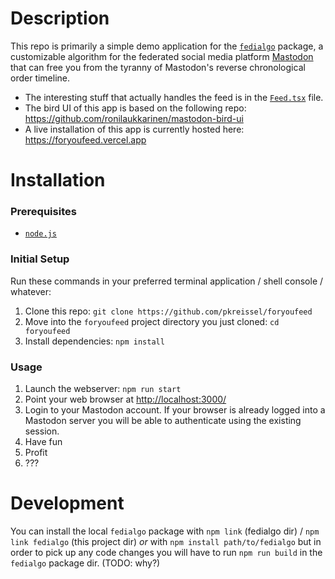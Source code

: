 # Description
This repo is primarily a simple demo application for the [`fedialgo`](https://github.com/pkreissel/fedialgo) package, a customizable algorithm for the federated social media platform [Mastodon](https://joinmastodon.org/) that can free you from the tyranny of Mastodon's reverse chronological order timeline.

* The interesting stuff that actually handles the feed is in the [`Feed.tsx`](src/pages/Feed.tsx) file.
* The bird UI of this app is based on the following repo: https://github.com/ronilaukkarinen/mastodon-bird-ui
* A live installation of this app is currently hosted here: https://foryoufeed.vercel.app

# Installation

### Prerequisites
* [`node.js`](https://nodejs.org/)

### Initial Setup
Run these commands in your preferred terminal application / shell console / whatever:
1. Clone this repo: `git clone https://github.com/pkreissel/foryoufeed`
1. Move into the `foryoufeed` project directory you just cloned: `cd foryoufeed`
1. Install dependencies: `npm install`

### Usage
1. Launch the webserver: `npm run start`
1. Point your web browser at [http://localhost:3000/](http://localhost:3000/)
1. Login to your Mastodon account. If your browser is already logged into a Mastodon server you will be able to authenticate using the existing session.
4. Have fun
5. Profit
6. ???


# Development
You can install the local `fedialgo` package with `npm link` (fedialgo dir) / `npm link fedialgo` (this project dir) _or_ with `npm install path/to/fedialgo` but in order to pick up any code changes you will have to run `npm run build` in the `fedialgo` package dir. (TODO: why?)
